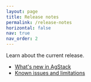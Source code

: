 ```yaml
---
layout: page
title: Release notes
permalink: /release-notes
horizontal: false
nav: true
nav_order: 2
---
```


<!--What's new

Known issues

Any Readiness that we need users to be aware of (GDPR, FIPS)? -->

Learn about the current release.

* [What's new in AgStack](../release_notes/whats_new.md)
* [Known issues and limitations](../release_notes/known_issues.md)
